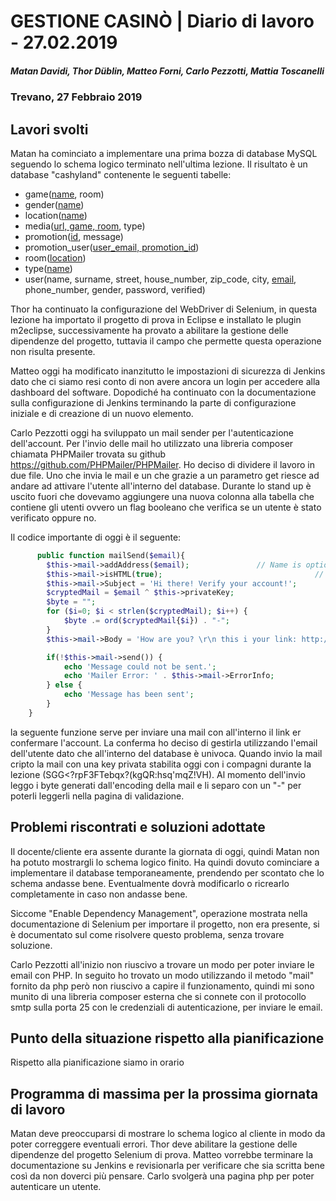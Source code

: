 # GESTIONE CASINÒ | Diario di lavoro - 27.02.2019
##### Matan Davidi, Thor Düblin, Matteo Forni, Carlo Pezzotti, Mattia Toscanelli
### Trevano, 27 Febbraio 2019

## Lavori svolti
Matan ha cominciato a implementare una prima bozza di database MySQL seguendo lo schema logico terminato nell'ultima lezione. Il risultato è un database "cashyland" contenente le seguenti tabelle:
- game(<span style="text-decoration: underline;">name</span>, room)
- gender(<span style="text-decoration: underline;">name</span>)
- location(<span style="text-decoration: underline;">name</span>)
- media(<span style="text-decoration: underline;">url, game, room</span>, type)
- promotion(<span style="text-decoration: underline;">id</span>, message)
- promotion_user(<span style="text-decoration: underline;">user_email, promotion_id</span>)
- room(<span style="text-decoration: underline;">location</span>)
- type(<span style="text-decoration: underline;">name</span>)
- user(name, surname, street, house_number, zip_code, city, <span style="text-decoration: underline;">email</span>, phone_number, gender, password, verified)

Thor ha continuato la configurazione del WebDriver di Selenium, in questa lezione ha importato il progetto di prova in Eclipse e installato le plugin m2eclipse, successivamente ha provato a abilitare la gestione delle dipendenze del progetto, tuttavia il campo che permette questa operazione non risulta presente.

Matteo oggi ha modificato inanzitutto le impostazioni di sicurezza di Jenkins dato che ci siamo resi conto di non avere ancora un login per accedere alla dashboard del software. Dopodiché ha continuato con la documentazione sulla configurazione di Jenkins terminando la parte di configurazione iniziale e di creazione di un nuovo elemento.

Carlo Pezzotti oggi ha sviluppato un mail sender per l'autenticazione dell'account. Per l'invio delle mail ho utilizzato una libreria composer chiamata PHPMailer trovata su github https://github.com/PHPMailer/PHPMailer. Ho deciso di dividere il lavoro in due file. Uno che invia le mail e un che grazie a un parametro get riesce ad andare ad attivare l'utente all'interno del database. Durante lo stand up è uscito fuori che dovevamo aggiungere una nuova colonna alla tabella che contiene gli utenti ovvero un flag booleano che verifica se un utente è stato verificato oppure no.

Il codice importante di oggi è il seguente:
```php
      public function mailSend($email){
		$this->mail->addAddress($email);               // Name is optional
		$this->mail->isHTML(true);                                  // Set email format to HTML
		$this->mail->Subject = 'Hi there! Verify your account!';
		$cryptedMail = $email ^ $this->privateKey;
		$byte = "";
		for ($i=0; $i < strlen($cryptedMail); $i++) { 
			$byte .= ord($cryptedMail{$i}) . "-";
		}
		$this->mail->Body = 'How are you? \r\n this i your link: http://cashyland.tk/validate.php?id='.$byte;

		if(!$this->mail->send()) {
		    echo 'Message could not be sent.';
		    echo 'Mailer Error: ' . $this->mail->ErrorInfo;
		} else {
		    echo 'Message has been sent';
		}
	}
```
la seguente funzione serve per inviare una mail con all'interno il link er confermare l'account. La conferma ho deciso di gestirla utilizzando l'email dell'utente dato che all'interno del database è univoca. Quando invio la mail cripto la mail con una key privata stabilita oggi con i compagni durante la lezione 
(SGG<?rpF3FTebqx?(kgQR:hsq'mqZ!VH).
Al momento dell'invio leggo i byte generati dall'encoding della mail e li separo con un "-" per poterli leggerli nella pagina di validazione.

##  Problemi riscontrati e soluzioni adottate
Il docente/cliente era assente durante la giornata di oggi, quindi Matan non ha potuto mostrargli lo schema logico finito. Ha quindi dovuto cominciare a implementare il database temporaneamente, prendendo per scontato che lo schema andasse bene. Eventualmente dovrà modificarlo o ricrearlo completamente in caso non andasse bene.

Siccome "Enable Dependency Management", operazione mostrata nella documentazione di Selenium per importare il progetto, non era presente, si è documentato sul come risolvere questo problema, senza trovare soluzione.

Carlo Pezzotti all'inizio non riuscivo a trovare un modo per poter inviare le email con PHP. In seguito ho trovato un modo utilizzando il metodo "mail" fornito da php però non riuscivo a capire il funzionamento, quindi mi sono munito di una libreria composer esterna che si connete con il protocollo smtp sulla porta 25 con le credenziali di autenticazione, per inviare le email.

##  Punto della situazione rispetto alla pianificazione
Rispetto alla pianificazione siamo in orario


## Programma di massima per la prossima giornata di lavoro
Matan deve preoccuparsi di mostrare lo schema logico al cliente in modo da poter correggere eventuali errori.
Thor deve abilitare la gestione delle dipendenze del progetto Selenium di prova.
Matteo vorrebbe terminare la documentazione su Jenkins e revisionarla per verificare che sia scritta bene così da non doverci più pensare.
Carlo svolgerà una pagina php per poter autenticare un utente.
